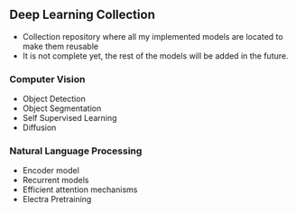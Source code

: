 ## Deep Learning Collection

- Collection repository where all my implemented models are located to make them reusable
- It is not complete yet, the rest of the models will be added in the future.

### Computer Vision
- Object Detection
- Object Segmentation
- Self Supervised Learning
- Diffusion

### Natural Language Processing
- Encoder model
- Recurrent models
- Efficient attention mechanisms
- Electra Pretraining

